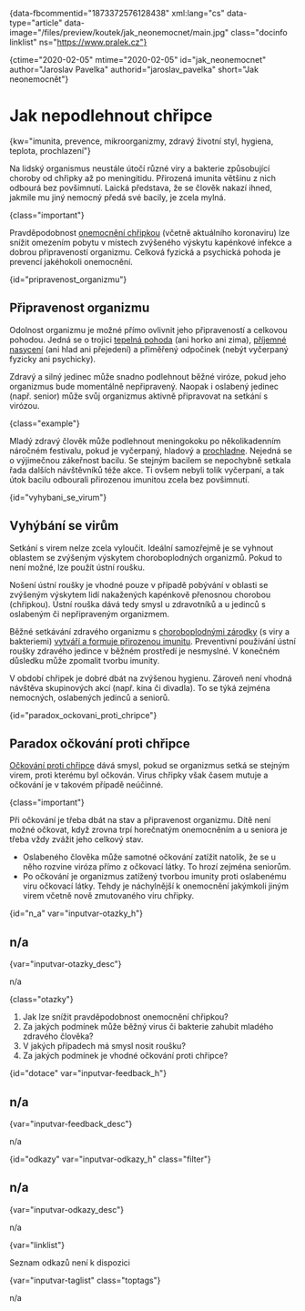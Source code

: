 
{data-fbcommentid="1873372576128438" xml:lang="cs" data-type="article" data-image="/files/preview/koutek/jak_neonemocnet/main.jpg" class="docinfo linklist" ns="https://www.pralek.cz"}

{ctime="2020-02-05" mtime="2020-02-05" id="jak\_neonemocnet" author="Jaroslav Pavelka" authorid="jaroslav\_pavelka" short="Jak neonemocnět"}

# Jak nepodlehnout chřipce

<!-- generated attribute kw by user_udpatekw.sh on 2020-04-14, do not edit -->

{kw="imunita, prevence, mikroorganizmy, zdravý životní styl, hygiena, teplota, prochlazení"}

Na lidský organismus neustále útočí různé viry a bakterie způsobující choroby od chřipky až po meningitidu. Přirozená imunita většinu z nich odbourá bez povšimnutí. Laická představa, že se člověk nakazí ihned, jakmile mu jiný nemocný předá své bacily, je zcela mylná.

{class="important"}

Pravděpodobnost [onemocnění chřipkou][1] (včetně aktuálního koronaviru) lze snížit omezením pobytu v místech zvýšeného výskytu kapénkové infekce a dobrou připraveností organizmu. Celková fyzická a psychická pohoda je prevencí jakéhokoli onemocnění.

{id="pripravenost_organizmu"}

## Připravenost organizmu

Odolnost organizmu je možné přímo ovlivnit jeho připraveností a celkovou pohodou. Jedná se o trojici [tepelná pohoda][2] (ani horko ani zima), [příjemné nasycení][3] (ani hlad ani přejedení) a přiměřený odpočinek (nebýt vyčerpaný fyzicky ani psychicky).

Zdravý a silný jedinec může snadno podlehnout běžné viróze, pokud jeho organizmus bude momentálně nepřipravený. Naopak i oslabený jedinec (např. senior) může svůj organizmus aktivně připravovat na setkání s virózou.

{class="example"}

Mladý zdravý člověk může podlehnout meningokoku po několikadenním náročném festivalu, pokud je vyčerpaný, hladový a [prochladne][2]. Nejedná se o výjimečnou zákeřnost bacilu. Se stejným bacilem se nepochybně setkala řada dalších návštěvníků téže akce. Ti ovšem nebyli tolik vyčerpaní, a tak útok bacilu odbourali přirozenou imunitou zcela bez povšimnutí.

{id="vyhybani\_se\_virum"}

## Vyhýbání se virům

Setkání s virem nelze zcela vyloučit. Ideální samozřejmě je se vyhnout oblastem se zvýšeným výskytem choroboplodných organizmů. Pokud to není možné, lze použít ústní roušku.

Nošení ústní roušky je vhodné pouze v případě pobývání v oblasti se zvýšeným výskytem lidí nakažených kapénkově přenosnou chorobou (chřipkou). Ústní rouška dává tedy smysl u zdravotníků a u jedinců s oslabeným či nepřipraveným organizmem.

Běžné setkávání zdravého organizmu s [choroboplodnými zárodky][4] (s viry a bakteriemi) [vytváří a formuje přirozenou imunitu][5]. Preventivní používání ústní roušky zdravého jedince v běžném prostředí je nesmyslné. V konečném důsledku může zpomalit tvorbu imunity.

V období chřipek je dobré dbát na zvýšenou hygienu. Zároveň není vhodná návštěva skupinových akcí (např. kina či divadla). To se týká zejména nemocných, oslabených jedinců a seniorů.

{id="paradox\_ockovani\_proti_chripce"}

## Paradox očkování proti chřipce

[Očkování proti chřipce][1] dává smysl, pokud se organizmus setká se stejným virem, proti kterému byl očkován. Virus chřipky však časem mutuje a očkování je v takovém případě neúčinné.

{class="important"}

Při očkování je třeba dbát na stav a připravenost organizmu. Dítě není možné očkovat, když zrovna trpí horečnatým onemocněním a u seniora je třeba vždy zvážit jeho celkový stav.

  * Oslabeného člověka může samotné očkování zatížit natolik, že se u něho rozvine viróza přímo z očkovací látky. To hrozí zejména seniorům.
  * Po očkování je organizmus zatížený tvorbou imunity proti oslabenému viru očkovací látky. Tehdy je náchylnější k onemocnění jakýmkoli jiným virem včetně nově zmutovaného viru chřipky.

{id="n\_a" var="inputvar-otazky\_h"}

## n/a

{var="inputvar-otazky_desc"}

n/a

{class="otazky"}

  1. Jak lze snížit pravděpodobnost onemocnění chřipkou?
  2. Za jakých podmínek může běžný virus či bakterie zahubit mladého zdravého člověka?
  3. V jakých případech má smysl nosit roušku?
  4. Za jakých podmínek je vhodné očkování proti chřipce?

{id="dotace" var="inputvar-feedback_h"}

## n/a

{var="inputvar-feedback_desc"}

n/a

{id="odkazy" var="inputvar-odkazy_h" class="filter"}

## n/a

{var="inputvar-odkazy_desc"}

n/a

{var="linklist"}

Seznam odkazů není k dispozici

{var="inputvar-taglist" class="toptags"}

n/a

 [1]: chripka
 [2]: teplota
 [3]: stravovaci_navyky
 [4]: mikroorganizmy
 [5]: imunita

